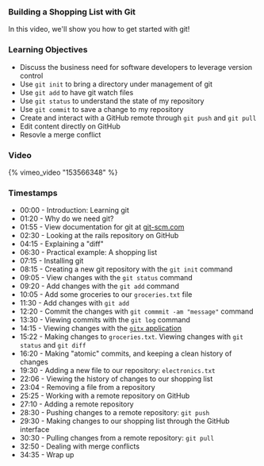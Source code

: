 ### Building a Shopping List with Git

In this video, we'll show you how to get started with git!

### Learning Objectives

* Discuss the business need for software developers to leverage version control
* Use `git init` to bring a directory under management of git
* Use `git add` to have git watch files
* Use `git status` to understand the state of my repository
* Use `git commit` to save a change to my repository
* Create and interact with a GitHub remote through `git push` and `git pull`
* Edit content directly on GitHub
* Resovle a merge conflict


### Video

{% vimeo_video "153566348" %}


### Timestamps

* 00:00 - Introduction: Learning git
* 01:20 - Why do we need git?
* 01:55 - View documentation for git at [git-scm.com](https://git-scm.com)
* 02:30 - Looking at the rails repository on GitHub
* 04:15 - Explaining a "diff"
* 06:30 - Practical example: A shopping list
* 07:15 - Installing git
* 08:15 - Creating a new git repository with the `git init` command
* 09:05 - View changes with the `git status` command
* 09:20 - Add changes with the `git add` command
* 10:05 - Add some groceries to our `groceries.txt` file
* 11:30 - Add changes with `git add`
* 12:20 - Commit the changes with `git commmit -am "message"` command
* 13:30 - Viewing commits with the `git log` command
* 14:15 - Viewing changes with the [`gitx` application](https://github.com/rowanj/gitx)
* 15:22 - Making changes to `groceries.txt`. Viewing changes with `git status` and `git diff`
* 16:20 - Making "atomic" commits, and keeping a clean history of changes
* 19:30 - Adding a new file to our repository: `electronics.txt`
* 22:06 - Viewing the history of changes to our shopping list
* 23:04 - Removing a file from a repository
* 25:25 - Working with a remote repository on GitHub
* 27:10 - Adding a remote repository
* 28:30 - Pushing changes to a remote repository: `git push`
* 29:30 - Making changes to our shopping list through the GitHub interface
* 30:30 - Pulling changes from a remote repository: `git pull`
* 32:50 - Dealing with merge conflicts
* 34:35 - Wrap up
